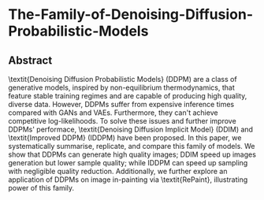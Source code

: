 # The-Family-of-Denoising-Diffusion-Probabilistic-Models

## Abstract
\textit{Denoising Diffusion Probabilistic Models} (DDPM) are a class of generative models, inspired by non-equilibrium thermodynamics, that feature stable training regimes and are capable of producing high quality, diverse data. However, DDPMs suffer from expensive inference times compared with GANs and VAEs. Furthermore, they can't achieve competitive log-likelihoods. To solve these issues and further improve DDPMs' performace, \textit{Denoising Diffusion Implicit Model} (DDIM) and \textit{Improved DDPM} (IDDPM) have been proposed. In this paper, we systematically summarise, replicate, and compare this family of models. We show that DDPMs can generate high quality images; DDIM speed up images generation but lower sample quality; while IDDPM can speed up sampling with negligible quality reduction. Additionally, we further explore an application of DDPMs on image in-painting via \textit{RePaint}, illustrating power of this family.
